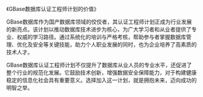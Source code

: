 《GBase数据库认证工程师计划的价值》

GBase数据库作为国产数据库领域的佼佼者，其认证工程师计划正成为行业发展的新亮点。该计划以推动数据库技术进步为核心，为广大学习者和从业者提供了专业、权威的学习路径。通过系统化的培训与严格考核，帮助参与者掌握数据库管理、优化及安全等关键技能，助力个人职业发展的同时，也为企业培养了高素质的技术人才。

GBase数据库认证工程师计划不仅提升了数据库从业人员的专业水平，还促进了整个行业的规范化发展。它鼓励技术创新，增强数据安全保障能力，对于构建健康稳定的信息化社会具有重要意义。选择加入这一计划，就是拥抱未来，迈向成功的明智之举。